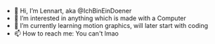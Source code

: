 - 👋 Hi, I’m Lennart, aka @IchBinEinDoener
- 👀 I’m interested in anything which is made with a Computer
- 🌱 I’m currently learning motion graphics, will later start with coding
- 📫 How to reach me: You can't lmao

<!---
IchBinEinDoener/IchBinEinDoener is a ✨ special ✨ repository because its `README.md` (this file) appears on your GitHub profile.
You can click the Preview link to take a look at your changes.
--->

